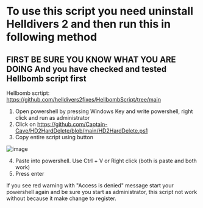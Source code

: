 # To use this script you need uninstall Helldivers 2 and then run this in following method

## FIRST BE SURE YOU KNOW WHAT YOU ARE DOING And you have checked and tested Hellbomb script first

Hellbomb scrtipt: https://github.com/helldivers2fixes/HellbombScript/tree/main

1. Open powershell by pressing Windows Key and write powershell, right click and run as administrator
2. Click on https://github.com/Captain-Cave/HD2HardDelete/blob/main/HD2HardDelete.ps1
3. Copy entire script using button
   
![image](https://github.com/user-attachments/assets/e990b67c-50e5-4c0a-a68d-dde682c0f44d)

4. Paste into powershell. Use Ctrl + V or Right click (both is paste and both work)
5. Press enter

If you see red warning with "Access is denied" message start your powershell again and be sure you start as administrator, this script not work without because it make change to register.
